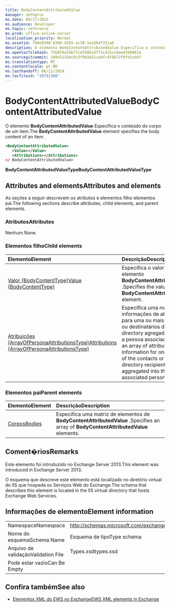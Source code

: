 ```yaml
---
title: BodyContentAttributedValue
manager: sethgros
ms.date: 09/17/2015
ms.audience: Developer
ms.topic: reference
ms.prod: office-online-server
localization_priority: Normal
ms.assetid: f99e9590-8388-4203-ac30-1ea394f351a6
description: O elemento BodyContentAttributedValue Especifica o conteúdo do corpo de um item.
ms.openlocfilehash: f5b8f0a19b77ce550b1d7f1c415cc8ee4340863a
ms.sourcegitcommit: 34041125dc8c5f993b21cebfc4f8b72f0fd2cb6f
ms.translationtype: MT
ms.contentlocale: pt-BR
ms.lasthandoff: 06/11/2018
ms.locfileid: "19751308"
---
```

# <a name="bodycontentattributedvalue"></a><span data-ttu-id="00c1c-103">BodyContentAttributedValue</span><span class="sxs-lookup"><span data-stu-id="00c1c-103">BodyContentAttributedValue</span></span>

<span data-ttu-id="00c1c-104">O elemento **BodyContentAttributedValue** Especifica o conteúdo do corpo de um item.</span><span class="sxs-lookup"><span data-stu-id="00c1c-104">The **BodyContentAttributedValue** element specifies the body content of an item.</span></span> 
  
```XML
<BodyContentAttributedValue>
   <Value></Value>
   <Attributions></Attributions>
</ BodyContentAttributedValue>
```

 <span data-ttu-id="00c1c-105">**BodyContentAttributedValueType**</span><span class="sxs-lookup"><span data-stu-id="00c1c-105">**BodyContentAttributedValueType**</span></span>
## <a name="attributes-and-elements"></a><span data-ttu-id="00c1c-106">Attributes and elements</span><span class="sxs-lookup"><span data-stu-id="00c1c-106">Attributes and elements</span></span>

<span data-ttu-id="00c1c-107">As seções a seguir descrevem os atributos e elementos filho elementos pai.</span><span class="sxs-lookup"><span data-stu-id="00c1c-107">The following sections describe attributes, child elements, and parent elements.</span></span>
  
### <a name="attributes"></a><span data-ttu-id="00c1c-108">Atributos</span><span class="sxs-lookup"><span data-stu-id="00c1c-108">Attributes</span></span>

<span data-ttu-id="00c1c-109">Nenhum.</span><span class="sxs-lookup"><span data-stu-id="00c1c-109">None.</span></span>
  
### <a name="child-elements"></a><span data-ttu-id="00c1c-110">Elementos filho</span><span class="sxs-lookup"><span data-stu-id="00c1c-110">Child elements</span></span>

|<span data-ttu-id="00c1c-111">**Elemento**</span><span class="sxs-lookup"><span data-stu-id="00c1c-111">**Element**</span></span>|<span data-ttu-id="00c1c-112">**Descrição**</span><span class="sxs-lookup"><span data-stu-id="00c1c-112">**Description**</span></span>|
|:-----|:-----|
|[<span data-ttu-id="00c1c-113">Valor (BodyContentType)</span><span class="sxs-lookup"><span data-stu-id="00c1c-113">Value (BodyContentType)</span></span>](value-bodycontenttype.md) <br/> |<span data-ttu-id="00c1c-114">Especifica o valor de um elemento **BodyContentAttributedValue** .</span><span class="sxs-lookup"><span data-stu-id="00c1c-114">Specifies the value of a **BodyContentAttributedValue** element.</span></span>  <br/> |
|[<span data-ttu-id="00c1c-115">Atribuições (ArrayOfPersonaAttributionsType)</span><span class="sxs-lookup"><span data-stu-id="00c1c-115">Attributions (ArrayOfPersonaAttributionsType)</span></span>](attributions-arrayofpersonaattributionstype.md) <br/> |<span data-ttu-id="00c1c-116">Especifica uma matriz das informações de atribuição para uma ou mais contatos ou destinatários do active directory agregados em que a pessoa associada.</span><span class="sxs-lookup"><span data-stu-id="00c1c-116">Specifies an array of attribution information for one or more of the contacts or active directory recipients aggregated into the associated persona.</span></span>  <br/> |
   
### <a name="parent-elements"></a><span data-ttu-id="00c1c-117">Elementos pai</span><span class="sxs-lookup"><span data-stu-id="00c1c-117">Parent elements</span></span>

|<span data-ttu-id="00c1c-118">**Elemento**</span><span class="sxs-lookup"><span data-stu-id="00c1c-118">**Element**</span></span>|<span data-ttu-id="00c1c-119">**Descrição**</span><span class="sxs-lookup"><span data-stu-id="00c1c-119">**Description**</span></span>|
|:-----|:-----|
|[<span data-ttu-id="00c1c-120">Corpos</span><span class="sxs-lookup"><span data-stu-id="00c1c-120">Bodies</span></span>](bodies.md) <br/> |<span data-ttu-id="00c1c-121">Especifica uma matriz de elementos de **BodyContentAttributedValue** .</span><span class="sxs-lookup"><span data-stu-id="00c1c-121">Specifies an array of **BodyContentAttributedValue** elements.</span></span>  <br/> |
   
## <a name="remarks"></a><span data-ttu-id="00c1c-122">Coment�rios</span><span class="sxs-lookup"><span data-stu-id="00c1c-122">Remarks</span></span>

<span data-ttu-id="00c1c-123">Este elemento foi introduzido no Exchange Server 2013.</span><span class="sxs-lookup"><span data-stu-id="00c1c-123">This element was introduced in Exchange Server 2013.</span></span>
  
<span data-ttu-id="00c1c-124">O esquema que descreve este elemento está localizado no diretório virtual do IIS que hospeda os Serviços Web do Exchange.</span><span class="sxs-lookup"><span data-stu-id="00c1c-124">The schema that describes this element is located in the IIS virtual directory that hosts Exchange Web Services.</span></span>
  
## <a name="element-information"></a><span data-ttu-id="00c1c-125">Informações de elemento</span><span class="sxs-lookup"><span data-stu-id="00c1c-125">Element information</span></span>

|||
|:-----|:-----|
|<span data-ttu-id="00c1c-126">Namespace</span><span class="sxs-lookup"><span data-stu-id="00c1c-126">Namespace</span></span>  <br/> |http://schemas.microsoft.com/exchange/services/2006/types  <br/> |
|<span data-ttu-id="00c1c-127">Nome do esquema</span><span class="sxs-lookup"><span data-stu-id="00c1c-127">Schema Name</span></span>  <br/> |<span data-ttu-id="00c1c-128">Esquema de tipo</span><span class="sxs-lookup"><span data-stu-id="00c1c-128">Type schema</span></span>  <br/> |
|<span data-ttu-id="00c1c-129">Arquivo de validação</span><span class="sxs-lookup"><span data-stu-id="00c1c-129">Validation File</span></span>  <br/> |<span data-ttu-id="00c1c-130">Types.xsd</span><span class="sxs-lookup"><span data-stu-id="00c1c-130">types.xsd</span></span>  <br/> |
|<span data-ttu-id="00c1c-131">Pode estar vazio</span><span class="sxs-lookup"><span data-stu-id="00c1c-131">Can Be Empty</span></span>  <br/> ||
   
## <a name="see-also"></a><span data-ttu-id="00c1c-132">Confira também</span><span class="sxs-lookup"><span data-stu-id="00c1c-132">See also</span></span>



- [<span data-ttu-id="00c1c-133">Elementos XML do EWS no Exchange</span><span class="sxs-lookup"><span data-stu-id="00c1c-133">EWS XML elements in Exchange</span></span>](ews-xml-elements-in-exchange.md)

